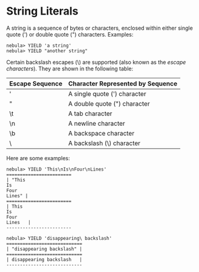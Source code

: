 # String Literals

A string is a sequence of bytes or characters, enclosed within either single quote (') or double quote (") characters. Examples:

```ngql
nebula> YIELD 'a string'
nebula> YIELD "another string"
```

Certain backslash escapes (\\) are supported (also known as the *escape characters*). They are shown in the following table:

| **Escape Sequence**   | **Character Represented by Sequence**   |
|:----|:----|
| \'   | A single quote (') character   |
| \"   | A double quote (") character   |
| \t   | A tab character                |
| \n   | A newline character            |
| \b   | A backspace character          |
| \\  | A backslash (\\) character      |

Here are some examples:

```ngql
nebula> YIELD 'This\nIs\nFour\nLines'
========================
| "This
Is
Four
Lines" |
========================
| This
Is
Four
Lines   |
------------------------

nebula> YIELD 'disappearing\ backslash'  
============================
| "disappearing backslash" |
============================
| disappearing backslash   |
----------------------------


```
